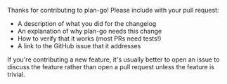 Thanks for contributing to plan-go! Please include with your pull request:

- A description of what you did for the changelog
- An explanation of why plan-go needs this change
- How to verify that it works (most PRs need tests!)
- A link to the GitHub issue that it addresses

If you're contributing a new feature, it's usually better to open an issue to discuss the feature rather than open a pull request unless the feature is trivial.
